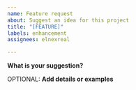 ```yaml
---
name: Feature request
about: Suggest an idea for this project
title: "[FEATURE]"
labels: enhancement
assignees: elnexreal

---
```


**What is your suggestion?**

OPTIONAL: **Add details or examples**
